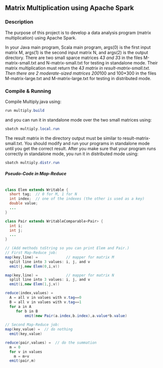 ## Matrix Multiplication using Apache Spark


### Description

The purpose of this project is to develop a data analysis program (matrix multiplication) using Apache Spark.


In your Java main program, Scala main program, args(0) is the first input matrix M, args(1) is the second input matrix N, and args(2) is the output directory. There are two small sparce matrices 4*3 and 3*3 in the files M-matrix-small.txt and N-matrix-small.txt for testing in standalone mode. Their matrix multiplication must return the 4*3 matrix in result-matrix-small.txt. Then there are 2 moderate-sized matrices 200*100 and 100*300 in the files M-matrix-large.txt and M-matrix-large.txt for testing in distributed mode.

### Compile & Running

Compile Multiply.java using:

```java
run multiply.build
```

and you can run it in standalone mode over the two small matrices using:

```java
sbatch multiply.local.run
```

The result matrix in the directory output must be similar to result-matrix-small.txt. You should modify and run your programs in standalone mode until you get the correct result. After you make sure that your program runs correctly in standalone mode, you run it in distributed mode using:

```java
sbatch multiply.distr.run
```

##### Pseudo-Code in Map-Reduce

```java

class Elem extends Writable {
  short tag;  // 0 for M, 1 for N
  int index;  // one of the indexes (the other is used as a key)
  double value;
  ...
}

class Pair extends WritableComparable<Pair> {
  int i;
  int j;
  ...
}

// (Add methods toString so you can print Elem and Pair.) 
// First Map-Reduce job:
map(key,line) =             // mapper for matrix M
  split line into 3 values: i, j, and v
  emit(j,new Elem(0,i,v))

map(key,line) =             // mapper for matrix N
  split line into 3 values: i, j, and v
  emit(i,new Elem(1,j,v))

reduce(index,values) =
  A = all v in values with v.tag==0
  B = all v in values with v.tag==1
  for a in A
     for b in B
         emit(new Pair(a.index,b.index),a.value*b.value)
         
// Second Map-Reduce job:
map(key,value) =  // do nothing
  emit(key,value)

reduce(pair,values) =  // do the summation
  m = 0
  for v in values
    m = m+v
  emit(pair,m)
```
